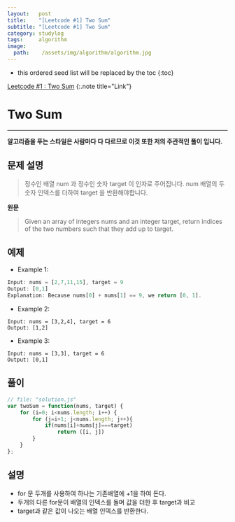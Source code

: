 ```yaml
---
layout:   post
title:    "[Leetcode #1] Two Sum"
subtitle: "[Leetcode #1] Two Sum"
category: studylog
tags:     algorithm
image:
  path:    /assets/img/algorithm/algorithm.jpg
---
```


[Leetcode #1 : Two Sum]:https://leetcode.com/problems/two-sum/  

<!--more-->
* this ordered seed list will be replaced by the toc
{:toc}  

[Leetcode #1 : Two Sum]
{:.note title="Link"}  

# Two Sum  
---  
__알고리즘을 푸는 스타일은 사람마다 다 다르므로 이것 또한 저의 주관적인 풀이 입니다.__  

## 문제 설명  
>정수인 배열 num 과 정수인 숫자 target 이 인자로 주어집니다.
>num 배열의 두 숫자 인덱스를 더하여 target 을 반환해야합니다.

__원문__
>Given an array of integers nums and an integer target,
>return indices of the two numbers such that they add up to target.  

## 예제  

* Example 1:

```js
Input: nums = [2,7,11,15], target = 9
Output: [0,1]
Explanation: Because nums[0] + nums[1] == 9, we return [0, 1].
```

* Example 2:
```
Input: nums = [3,2,4], target = 6
Output: [1,2]
```

* Example 3:
```
Input: nums = [3,3], target = 6
Output: [0,1]
```  

## 풀이  

```js
// file: "solution.js"
var twoSum = function(nums, target) {
    for (i=0; i<nums.length; i++) {
        for (j=i+1; j<nums.length; j++){
            if(nums[i]+nums[j]===target)
                return ([i, j])   
        }
    }
};
```  

## 설명  


* for 문 두개를 사용하여 하나는 기존배열에 +1을 하여 돈다.  
* 두개의 다른 for문이 배열의 인덱스를 돌며 값을 더한 후 target과 비교  
* target과 같은 값이 나오는 배열 인덱스를 반환한다.  